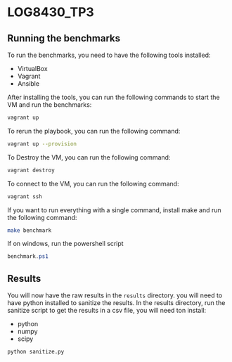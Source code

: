# LOG8430_TP3

## Running the benchmarks

To run the benchmarks, you need to have the following tools installed:
- VirtualBox
- Vagrant
- Ansible

After installing the tools, you can run the following commands to start the VM and run the benchmarks:

```bash
vagrant up
```

To rerun the playbook, you can run the following command:

```bash
vagrant up --provision
```
To Destroy the VM, you can run the following command:

```bash
vagrant destroy
```

To connect to the VM, you can run the following command:

```bash
vagrant ssh
```

If you want to run everything with a single command, install make and run the following command:

```bash
make benchmark
```

If on windows, run the powershell script

```ps1
benchmark.ps1
```

## Results
You will now have the raw results in the `results` directory. you will need to have python installed to sanitize the results.
In the results directory, run the sanitize script to get the results in a csv file, you will need ton install:
- python
- numpy
- scipy

```bash
python sanitize.py
```
